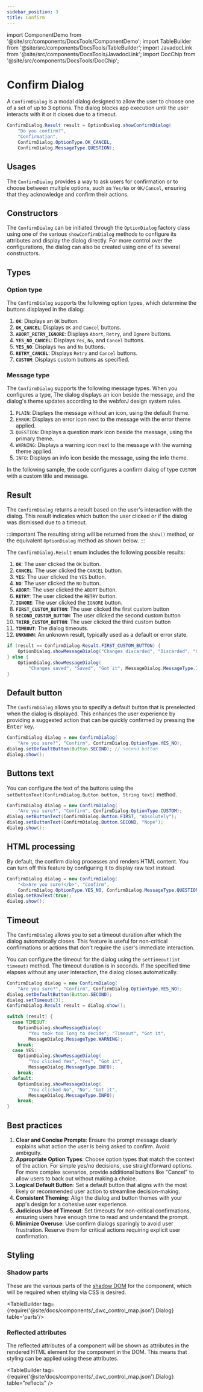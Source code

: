 ```yaml
---
sidebar_position: 3
title: Confirm
---
```


<!-- vale off -->
import ComponentDemo from '@site/src/components/DocsTools/ComponentDemo';
import TableBuilder from '@site/src/components/DocsTools/TableBuilder';
import JavadocLink from '@site/src/components/DocsTools/JavadocLink';
import DocChip from '@site/src/components/DocsTools/DocChip';

# Confirm Dialog
<!-- vale on -->

<DocChip tooltipText="This component will render with a shadow DOM, an API built into the browser that facilitates encapsulation." label="Shadow" target="_blank" clickable={false} iconName='shadow' />

<DocChip tooltipText="The name of the web component that will render in the DOM." label="dwc-dialog" clickable={false} iconName='code'/>

<JavadocLink type="ConfirmDialog" location="com/webforj/component/optiondialog/ConfirmDialog" top='true'/>

A `ConfirmDialog` is a modal dialog designed to allow the user to choose one of a set of up to 3 options. The dialog blocks app execution until the user interacts with it or it closes due to a timeout.

```java
ConfirmDialog.Result result = OptionDialog.showConfirmDialog(
    "Do you confirm?",
    "Confirmation",
    ConfirmDialog.OptionType.OK_CANCEL,
    ConfirmDialog.MessageType.QUESTION);
```

## Usages

The `ConfirmDialog` provides a way to ask users for confirmation or to choose between multiple options, such as `Yes/No` or `OK/Cancel`, ensuring that they acknowledge and confirm their actions.

## Constructors

The `ConfirmDialog` can be initiated through the `OptionDialog` factory class using one of the various `showConfirmDialog` methods to configure its attributes and display the dialog directly. For more control over the configurations, the dialog can also be created using one of its several constructors.

<ComponentDemo 
path='https://demo.webforj.com/webapp/controlsamples?class=componentdemos.optiondialog.confirm.ConfirmDialogConstructor' 
javaE='https://raw.githubusercontent.com/webforj/ControlSamples/main/src/main/java/componentdemos/optiondialog/confirm/ConfirmDialogConstructor.java'
height = '350px'
/>

## Types

### Option type

The `ConfirmDialog` supports the following option types, which determine the buttons displayed in the dialog:

1. **`OK`**: Displays an `OK` button.
2. **`OK_CANCEL`**: Displays `OK` and `Cancel` buttons.
3. **`ABORT_RETRY_IGNORE`**: Displays `Abort`, `Retry`, and `Ignore` buttons.
4. **`YES_NO_CANCEL`**: Displays `Yes`, `No`, and `Cancel` buttons.
5. **`YES_NO`**: Displays `Yes` and `No` buttons.
6. **`RETRY_CANCEL`**: Displays `Retry` and `Cancel` buttons.
7. **`CUSTOM`**: Displays custom buttons as specified.

### Message type

The `ConfirmDialog` supports the following message types. When you configures a type, The dialog displays an icon beside the message, and the dialog's theme updates according to the webforJ design system rules.

1. `PLAIN`: Displays the message without an icon, using the default theme.
2. `ERROR`: Displays an error icon next to the message with the error theme applied.
3. `QUESTION`: Displays a question mark icon beside the message, using the primary theme.
4. `WARNING`: Displays a warning icon next to the message with the warning theme applied.
5. `INFO`: Displays an info icon beside the message, using the info theme.

In the following sample, the code configures a confirm dialog of type `CUSTOM` with a custom title and message.

<ComponentDemo 
path='https://demo.webforj.com/webapp/controlsamples?class=componentdemos.optiondialog.confirm.ConfirmDialogOptionType' 
javaE='https://raw.githubusercontent.com/webforj/ControlSamples/main/src/main/java/componentdemos/optiondialog/confirm/ConfirmDialogOptionType.java'
height = '350px'
/>

## Result

The `ConfirmDialog` returns a result based on the user's interaction with the dialog. This result indicates which button the user clicked or if the dialog was dismissed due to a timeout.

:::important
The resulting string will be returned from the `show()` method, or the equivalent `OptionDialog` method as shown below. 
:::

The `ConfirmDialog.Result` enum includes the following possible results:

1. **`OK`**: The user clicked the `OK` button.
2. **`CANCEL`**: The user clicked the `CANCEL` button.
3. **`YES`**: The user clicked the `YES` button.
4. **`NO`**: The user clicked the `NO` button.
5. **`ABORT`**: The user clicked the `ABORT` button.
6. **`RETRY`**: The user clicked the `RETRY` button.
7. **`IGNORE`**: The user clicked the `IGNORE` button.
8. **`FIRST_CUSTOM_BUTTON`**: The user clicked the first custom button
9. **`SECOND_CUSTOM_BUTTON`**: The user clicked the second custom button
10. **`THIRD_CUSTOM_BUTTON`**: The user clicked the third custom button
11. **`TIMEOUT`**: The dialog timeouts.
12. **`UNKNOWN`**: An unknown result, typically used as a default or error state.

```java showLineNumbers
if (result == ConfirmDialog.Result.FIRST_CUSTOM_BUTTON) {
    OptionDialog.showMessageDialog("Changes discarded", "Discarded", "Got it");
} else {
    OptionDialog.showMessageDialog(
        "Changes saved", "Saved", "Got it", MessageDialog.MessageType.INFO);
}
```

## Default button

The `ConfirmDialog` allows you to specify a default button that is preselected when the dialog is displayed. This enhances the user experience by providing a suggested action that can be quickly confirmed by pressing the <kbd>Enter</kbd> key.

```java showLineNumbers
ConfirmDialog dialog = new ConfirmDialog(
    "Are you sure?", "Confirm", ConfirmDialog.OptionType.YES_NO);
dialog.setDefaultButton(Button.SECOND); // second button
dialog.show();
```

## Buttons text

You can configure the text of the buttons using the `setButtonText(ConfirmDialog.Button button, String text)` method.

```java showLineNumbers
ConfirmDialog dialog = new ConfirmDialog(
    "Are you sure?", "Confirm", ConfirmDialog.OptionType.CUSTOM);
dialog.setButtonText(ConfirmDialog.Button.FIRST, "Absolutely");
dialog.setButtonText(ConfirmDialog.Button.SECOND, "Nope");
dialog.show();
```

## HTML processing

By default, the confirm dialog processes and renders HTML content. You can turn off this feature by configuring it to display raw text instead.

```java showLineNumbers
ConfirmDialog dialog = new ConfirmDialog(
    "<b>Are you sure?</b>", "Confirm",
    ConfirmDialog.OptionType.YES_NO, ConfirmDialog.MessageType.QUESTION);
dialog.setRawText(true);
dialog.show();
```

## Timeout

The `ConfirmDialog` allows you to set a timeout duration after which the dialog automatically closes. This feature is useful for non-critical confirmations or actions that don't require the user's immediate interaction.

You can configure the timeout for the dialog using the `setTimeout(int timeout)` method. The timeout duration is in seconds. If the specified time elapses without any user interaction, the dialog closes automatically.

```java showLineNumbers
ConfirmDialog dialog = new ConfirmDialog(
    "Are you sure?", "Confirm", ConfirmDialog.OptionType.YES_NO);
dialog.setDefaultButton(Button.SECOND);
dialog.setTimeout(3);
ConfirmDialog.Result result = dialog.show();

switch (result) {
  case TIMEOUT:
    OptionDialog.showMessageDialog(
        "You took too long to decide", "Timeout", "Got it",
        MessageDialog.MessageType.WARNING);
    break;
  case YES:
    OptionDialog.showMessageDialog(
        "You clicked Yes", "Yes", "Got it",
        MessageDialog.MessageType.INFO);
    break;
  default:
    OptionDialog.showMessageDialog(
        "You clicked No", "No", "Got it",
        MessageDialog.MessageType.INFO);
    break;
}
```

## Best practices

1. **Clear and Concise Prompts**: Ensure the prompt message clearly explains what action the user is being asked to confirm. Avoid ambiguity.
2. **Appropriate Option Types**: Choose option types that match the context of the action. For simple yes/no decisions, use straightforward options. For more complex scenarios, provide additional buttons like "Cancel" to allow users to back out without making a choice.
3. **Logical Default Button**: Set a default button that aligns with the most likely or recommended user action to streamline decision-making.
4. **Consistent Theming**: Align the dialog and button themes with your app's design for a cohesive user experience.
5. **Judicious Use of Timeout**: Set timeouts for non-critical confirmations, ensuring users have enough time to read and understand the prompt.
6. **Minimize Overuse**: Use confirm dialogs sparingly to avoid user frustration. Reserve them for critical actions requiring explicit user confirmation.

## Styling

### Shadow parts

These are the various parts of the [shadow DOM](../../glossary#shadow-dom) for the component, which will be required when styling via CSS is desired.

<TableBuilder tag={require('@site/docs/components/\_dwc_control_map.json').Dialog} table='parts'/>

### Reflected attributes

The reflected attributes of a component will be shown as attributes in the rendered HTML element for the component in the DOM. This means that styling can be applied using these attributes.

<TableBuilder tag={require('@site/docs/components/\_dwc_control_map.json').Dialog} table="reflects" />
